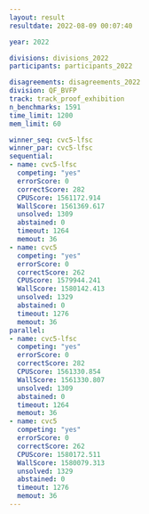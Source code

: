 ```yaml
---
layout: result
resultdate: 2022-08-09 00:07:40

year: 2022

divisions: divisions_2022
participants: participants_2022

disagreements: disagreements_2022
division: QF_BVFP
track: track_proof_exhibition
n_benchmarks: 1591
time_limit: 1200
mem_limit: 60

winner_seq: cvc5-lfsc
winner_par: cvc5-lfsc
sequential:
- name: cvc5-lfsc
  competing: "yes"
  errorScore: 0
  correctScore: 282
  CPUScore: 1561172.914
  WallScore: 1561369.617
  unsolved: 1309
  abstained: 0
  timeout: 1264
  memout: 36
- name: cvc5
  competing: "yes"
  errorScore: 0
  correctScore: 262
  CPUScore: 1579944.241
  WallScore: 1580142.413
  unsolved: 1329
  abstained: 0
  timeout: 1276
  memout: 36
parallel:
- name: cvc5-lfsc
  competing: "yes"
  errorScore: 0
  correctScore: 282
  CPUScore: 1561330.854
  WallScore: 1561330.807
  unsolved: 1309
  abstained: 0
  timeout: 1264
  memout: 36
- name: cvc5
  competing: "yes"
  errorScore: 0
  correctScore: 262
  CPUScore: 1580172.511
  WallScore: 1580079.313
  unsolved: 1329
  abstained: 0
  timeout: 1276
  memout: 36
---
```

